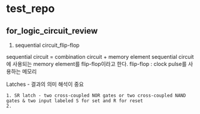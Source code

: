 # test_repo

## for_logic_circuit_review
1. sequential circuit_flip-flop

  sequential circuit = combination circuit + memory element
  sequential circuit에 사용되는 memory element를 flip-flop이라고 한다.
  flip-flop : clock pulse를 사용하는 메모리


  Latches - 결과의 의미 해석이 중요
  
    1. SR latch - two cross-coupled NOR gates or two cross-coupled NAND gates & two input labeled S for set and R for reset
    2. 
